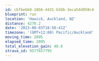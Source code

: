 ```yaml
---
id: cbfbebb0-18b6-4431-b3db-3eca54d958c4
blueprint: run
location: 'Howick, Auckland, NZ'
distance: 4270.2
date: '2023-08-03T18:50:41Z'
timezone: '(GMT+12:00) Pacific/Auckland'
moving_time: 2095
elapsed_time: 2095
total_elevation_gain: 48.6
strava_id: 9577657795
---
```

